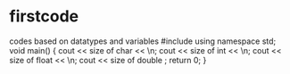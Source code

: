 # firstcode
codes based on datatypes  and variables
#include<iostream>
using namespace std;
  void main()
  {
    cout << size of char << \n;
    cout << size of int  << \n;
    cout << size of float << \n;
    cout << size of double ;
     return 0;
  }
